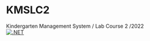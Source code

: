 # KMSLC2
Kindergarten Management System / Lab Course 2 /2022 <br/>
[![.NET](https://github.com/butrint24/KMSLC2/actions/workflows/dotnet.yml/badge.svg?branch=main&event=push)](https://github.com/butrint24/KMSLC2/actions/workflows/dotnet.yml)

